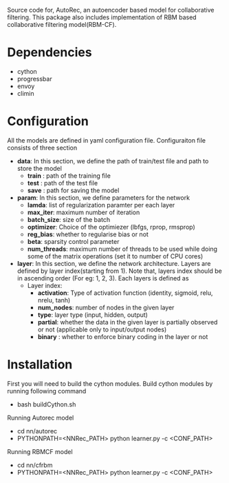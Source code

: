 Source code for, AutoRec, an autoencoder based model for collaborative filtering. This package also includes implementation of
RBM based collaborative filtering model(RBM-CF).


Dependencies
============
* cython
* progressbar
* envoy
* climin


Configuration
=============
All the models are defined in yaml configuration file. Configuraiton file consists of three section
* **data**:
	In this section, we define the path of train/test file and path to store the model
	- **train** : path of the training file
	- **test** : path of the test file
	- **save** : path for saving the model
* **param**:
	In this section, we define parameters for the network
	- **lamda**: list of regularization paramter per each layer
	- **max_iter**: maximum number of iteration
	- **batch_size**: size of the batch
	- **optimizer**: Choice of the optimiezer (lbfgs, rprop, rmsprop)
	- **reg_bias**:  whether to regularise bias or not
	- **beta**: sparsity control parameter
	- **num_threads**: maximum number of threads to be used while doing some of the matrix operations (set it to number of CPU cores)
* **layer**:
	In this section, we define the network architecture. Layers are defined by layer index(starting from 1).
	Note that, layers index should be in ascending order (For eg: 1, 2, 3).
	Each layers is defined as 
	- Layer index:
		+ **activation**: Type of activation function (identity, sigmoid, relu, nrelu, tanh)
		+ **num_nodes**: number of nodes in the given layer
		+ **type**: layer type (input, hidden, output)
		+ **partial**: whether the data in the given layer is partially observed or not (applicable only to input/output nodes)
		+ **binary** : whether to enforce binary coding in the layer or not

Installation
============

First you will need to build the cython modules. Build cython modules by running following command
* bash buildCython.sh 

Running Autorec model
* cd nn/autorec
* PYTHONPATH=\<NNRec_PATH\> python learner.py -c \<CONF_PATH\>

Running RBMCF model
* cd nn/cfrbm
* PYTHONPATH=\<NNRec_PATH\> python learner.py -c \<CONF_PATH\>




